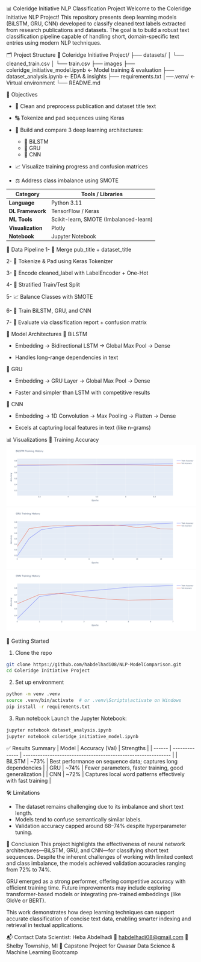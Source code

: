 📊 Coleridge Initiative NLP Classification Project
Welcome to the Coleridge Initiative NLP Project!
This repository presents deep learning models (BiLSTM, GRU, CNN) developed to classify cleaned text labels extracted from research publications and datasets.
The goal is to build a robust text classification pipeline capable of handling short, domain-specific text entries using modern NLP techniques.

🗂️ Project Structure
📁 Coleridge Initiative Project/
├── datasets/
│   └── cleaned_train.csv
│   └── train.csv
├── images
├── coleridge_initiative_model.ipynb  ← Model training & evaluation
├── dataset_analysis.ipynb            ← EDA & insights
├── requirements.txt
│──.venv/                             ← Virtual environment
└── README.md

📌 Objectives
- 🧼 Clean and preprocess publication and dataset title text

- 🔠 Tokenize and pad sequences using Keras

- 🧠 Build and compare 3 deep learning architectures:

    - 🧬 BiLSTM
    - 🔁 GRU
    - 📶 CNN

- 📈 Visualize training progress and confusion matrices

- ⚖️ Address class imbalance using SMOTE

| Category          | Tools / Libraries                      |
| ----------------- | -------------------------------------- |
| **Language**      | Python 3.11                            |
| **DL Framework**  | TensorFlow / Keras                     |
| **ML Tools**      | Scikit-learn, SMOTE (Imbalanced-learn) |
| **Visualization** | Plotly                                 |
| **Notebook**      | Jupyter Notebook                       |

🔄 Data Pipeline
1- 🔗 Merge pub_title + dataset_title

2- 🔡 Tokenize & Pad using Keras Tokenizer

3- 🎯 Encode cleaned_label with LabelEncoder + One-Hot

4- 🔁 Stratified Train/Test Split

5- 📈 Balance Classes with SMOTE

6- 🧠 Train BiLSTM, GRU, and CNN

7- 🧪 Evaluate via classification report + confusion matrix

🧠 Model Architectures
🧬 BiLSTM
- Embedding → Bidirectional LSTM → Global Max Pool → Dense

- Handles long-range dependencies in text

🔁 GRU
- Embedding → GRU Layer → Global Max Pool → Dense

- Faster and simpler than LSTM with competitive results

📶 CNN
- Embedding → 1D Convolution → Max Pooling → Flatten → Dense

- Excels at capturing local features in text (like n-grams)

📊 Visualizations
🎯 Training Accuracy
![Alt text](images/BiLSTM_Model.png)
![Alt text](images/GRU_Model.png)
![Alt text](images/CNN_Model.png)



🚀 Getting Started
1. Clone the repo

```bash
git clone https://github.com/habdelhadi08/NLP-ModelComparison.git
cd Coleridge Initiative Project
```
2. Set up environment

```bash
python -m venv .venv
source .venv/bin/activate  # or .venv\Scripts\activate on Windows
pip install -r requirements.txt
```

3. Run notebook
Launch the Jupyter Notebook:

```bash
jupyter notebook dataset_analysis.ipynb
jupyter notebook coleridge_initiative_model.ipynb
```

✅ Results Summary
| Model  | Accuracy (Val) | Strengths                                                     |
| ------ | -------------- | ------------------------------------------------------------- |
| BiLSTM | \~73%          | Best performance on sequence data; captures long dependencies |
| GRU    | \~74%          | Fewer parameters, faster training, good generalization        |
| CNN    | \~72%          | Captures local word patterns effectively with fast training   |

🛠 Limitations
- The dataset remains challenging due to its imbalance and short text length.
- Models tend to confuse semantically similar labels.
- Validation accuracy capped around 68–74% despite hyperparameter tuning.

🏁 Conclusion
This project highlights the effectiveness of neural network architectures—BiLSTM, GRU, and CNN—for classifying short text sequences.
Despite the inherent challenges of working with limited context and class imbalance, the models achieved validation accuracies ranging from 72% to 74%.

GRU emerged as a strong performer, offering competitive accuracy with efficient training time.
Future improvements may include exploring transformer-based models or integrating pre-trained embeddings (like GloVe or BERT).

This work demonstrates how deep learning techniques can support accurate classification of concise text data, enabling smarter indexing and retrieval in textual applications.

📬 Contact
Data Scientist: Heba Abdelhadi
📧 habdelhadi08@gmail.com
📍 Shelby Township, MI
📅 Capstone Project for Qwasar Data Science & Machine Learning Bootcamp